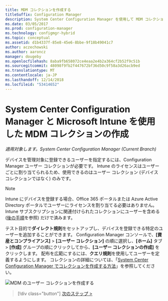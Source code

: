 ```yaml
---
title: MDM コレクションを作成する
titleSuffix: Configuration Manager
description: System Center Configuration Manager を使用して MDM コレクションを作成します。
ms.date: 03/05/2017
ms.prod: configuration-manager
ms.technology: configmgr-hybrid
ms.topic: conceptual
ms.assetid: d1b4337f-85e8-45e6-8bbe-9f18b49041c7
author: aczechowski
ms.author: aaroncz
manager: dougeby
ms.openlocfilehash: 8aba9fb658072ce4eaa2e4b2a364cf2b52f9c51b
ms.sourcegitcommit: 48098f9fb2f447672bf36d50c9f58a3d26acb9ed
ms.translationtype: MT
ms.contentlocale: ja-JP
ms.lasthandoff: 12/14/2018
ms.locfileid: "53414652"
---
```

# <a name="create-an-mdm-collection-with-system-center-configuration-manager-and-microsoft-intune"></a>System Center Configuration Manager と Microsoft Intune を使用した MDM コレクションの作成

*適用対象します。System Center Configuration Manager (Current Branch)*

デバイスを管理対象に登録できるユーザーを指定するには、Configuration Manager ユーザー コレクションが必要です。 Intune のライセンスはユーザーごとに割り当てられるため、使用できるのはユーザー コレクション (デバイス コレクションではなく) のみです。

> [!NOTE]
> Intune にデバイスを登録する場合、Office 365 ポータルまたは Azure Active Directory ポータルでユーザーにライセンスを割り当てる必要はありません。 Intune サブスクリプションに関連付けられたコレクションにユーザーを含める ([後の手順](configure-intune-subscription.md)を参照) だけで済みます。

テスト目的で**ダイレクト規則**をセットアップし、デバイスを登録できる特定のユーザーを追加することができます。 Configuration Manager コンソールで、**[資産とコンプライアンス]**  >  **[ユーザー コレクション]** の順に選択し、**[ホーム]** タブ > **[作成]** グループの順にクリックしてから、**[ユーザー コレクションの作成]** をクリックします。 配布を広範にするには、**クエリ規則**を使用してユーザーを定義するようにします。 コレクションの詳細については、「[System Center Configuration Manager でコレクションを作成する方法](https://technet.microsoft.com/library/mt629371.aspx)」を参照してください。

![MDM のユーザー コレクションを作成する](../media/mdm-create-user-collection.png)

> [!div class="button"]
> [次のステップ >](confirm-dns.md)
